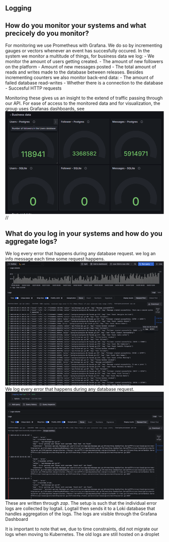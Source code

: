 ## Logging


## How do you monitor your systems and what precicely do you monitor?

For monitoring we use Prometheus with Grafana. We do so by incrementing gauges or vectors whenever an event has succesfully occured.
In the system we monitor a multitude of things, for business data we log:
    - We monitor the amount of users getting created.
    - The amount of new followers on the platform
    - Amount of new messages posted
    - The total amount of reads and writes made to the database between releases.
Besides incrementing counters we also monitor back-end data:
    - The amount of failed database read-writes
    - Whether there is a connection to the database
    - Succesful HTTP requests

Monitoring these gives us an insight to the extend of traffic passing through our API.
For ease of access to the monitored data and for visualization, the group uses Grafanas dashboards, see ![Grafana Business data monitoring](./images/BusinessData.png) //



## What do you log in your systems and how do you aggregate logs?


We log every error that happens during any database request. we log an info message each time some request happens. ![Info logs](./images/infologs.png)
We log every error that happens during any database request. ![error logs](./images/errors.png)
These are written through *zap*. The setup is such that the individual error logs are collected by logtail. Logtail then sends it to a Loki database that handles aggregation of the logs. The logs are visible through the Grafana Dashboard 


It is important to note that we, due to time constraints, did not migrate our logs when moving to Kubernetes. The old logs are still hosted on a droplet




